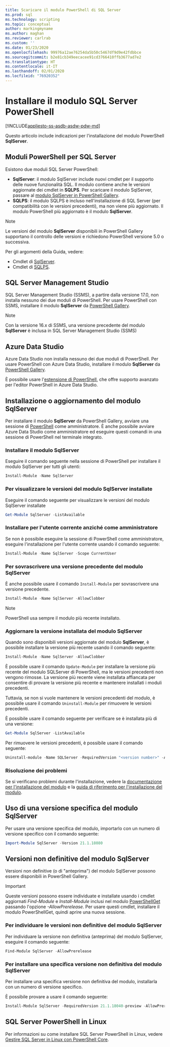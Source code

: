 ```yaml
---
title: Scaricare il modulo PowerShell di SQL Server
ms.prod: sql
ms.technology: scripting
ms.topic: conceptual
author: markingmyname
ms.author: maghan
ms.reviewer: carlrab
ms.custom: ''
ms.date: 01/23/2020
ms.openlocfilehash: 99976a12ae76254da5b50c5467df9d9e42fdbbce
ms.sourcegitcommit: b2e81cb349eecacee91cd3766410ffb3677ad7e2
ms.translationtype: HT
ms.contentlocale: it-IT
ms.lasthandoff: 02/01/2020
ms.locfileid: "76920352"
---
```

# <a name="install-the-sql-server-powershell-module"></a>Installare il modulo SQL Server PowerShell

[!INCLUDE[appliesto-ss-asdb-asdw-pdw-md](../includes/appliesto-ss-asdb-asdw-pdw-md.md)]

Questo articolo include indicazioni per l'installazione del modulo PowerShell **SqlServer**.

## <a name="powershell-modules-for-sql-server"></a>Moduli PowerShell per SQL Server

Esistono due moduli SQL Server PowerShell:

- **SqlServer**: il modulo SqlServer include nuovi cmdlet per il supporto delle nuove funzionalità SQL. Il modulo contiene anche le versioni aggiornate dei cmdlet in **SQLPS**. Per scaricare il modulo SqlServer, passare al [modulo SqlServer in PowerShell Gallery](https://www.powershellgallery.com/packages/Sqlserver).
- **SQLPS**: il modulo SQLPS è incluso nell'installazione di SQL Server (per compatibilità con le versioni precedenti), ma non viene più aggiornato. Il modulo PowerShell più aggiornato è il modulo **SqlServer**.

> [!NOTE]
> Le versioni del modulo **SqlServer** disponibili in PowerShell Gallery supportano il controllo delle versioni e richiedono PowerShell versione 5.0 o successiva.

Per gli argomenti della Guida, vedere:

- Cmdlet di [SqlServer](https://docs.microsoft.com/powershell/module/sqlserver).
- Cmdlet di [SQLPS](https://docs.microsoft.com/powershell/module/sqlps).

## <a name="sql-server-management-studio"></a>SQL Server Management Studio

SQL Server Management Studio (SSMS), a partire dalla versione 17.0, non installa nessuno dei due moduli di PowerShell. Per usare PowerShell con SSMS, installare il modulo **SqlServer** da [PowerShell Gallery](https://www.powershellgallery.com/packages/Sqlserver).

> [!NOTE]
> Con la versione 16.x di SSMS, una versione precedente del modulo **SqlServer** è inclusa in SQL Server Management Studio (SSMS)

## <a name="azure-data-studio"></a>Azure Data Studio

Azure Data Studio non installa nessuno dei due moduli di PowerShell. Per usare PowerShell con Azure Data Studio, installare il modulo **SqlServer** da [PowerShell Gallery](https://www.powershellgallery.com/packages/Sqlserver).

È possibile usare l'[estensione di PowerShell](../azure-data-studio/powershell-extension.md), che offre supporto avanzato per l'editor PowerShell in Azure Data Studio.

## <a name="installing-or-updating-the-sqlserver-module"></a>Installazione o aggiornamento del modulo SqlServer

Per installare il modulo **SqlServer** da PowerShell Gallery, avviare una sessione di [PowerShell](https://docs.microsoft.com/powershell/scripting/powershell-scripting) come amministratore. È anche possibile avviare Azure Data Studio come amministratore ed eseguire questi comandi in una sessione di PowerShell nel terminale integrato.

### <a name="install-the-sqlserver-module"></a>Installare il modulo SqlServer

Eseguire il comando seguente nella sessione di PowerShell per installare il modulo SqlServer per tutti gli utenti:

```powershell
Install-Module -Name SqlServer
```

### <a name="to-view-the-versions-of-the-sqlserver-module-installed"></a>Per visualizzare le versioni del modulo SqlServer installate

Eseguire il comando seguente per visualizzare le versioni del modulo SqlServer installate

```powershell
Get-Module SqlServer -ListAvailable
```

### <a name="install-for-the-current-user-rather-than-as-an-administrator"></a>Installare per l'utente corrente anziché come amministratore

Se non è possibile eseguire la sessione di PowerShell come amministratore, eseguire l'installazione per l'utente corrente usando il comando seguente:

```powershell
Install-Module -Name SqlServer -Scope CurrentUser
```

### <a name="to-overwrite-a-previous-version-of-the-sqlserver-module"></a>Per sovrascrivere una versione precedente del modulo SqlServer

È anche possibile usare il comando `Install-Module` per sovrascrivere una versione precedente.

```powershell
Install-Module -Name SqlServer -AllowClobber
```

> [!Note]
> PowerShell usa sempre il modulo più recente installato.

### <a name="update-the-installed-version-of-the-sqlserver-module"></a>Aggiornare la versione installata del modulo SqlServer

Quando sono disponibili versioni aggiornate del modulo **SqlServer**, è possibile installare la versione più recente usando il comando seguente:

```powershell
Install-Module -Name SqlServer -AllowClobber
```

È possibile usare il comando `Update-Module` per installare la versione più recente del modulo SQLServer di PowerShell, ma le versioni precedenti non vengono rimosse. La versione più recente viene installata affiancata per consentire di provare la versione più recente e mantenere installati i moduli precedenti.

Tuttavia, se non si vuole mantenere le versioni precedenti del modulo, è possibile usare il comando `Uninstall-Module` per rimuovere le versioni precedenti.

È possibile usare il comando seguente per verificare se è installata più di una versione:

```powershell
Get-Module SqlServer -ListAvailable
```

Per rimuovere le versioni precedenti, è possibile usare il comando seguente:

```powershell
Uninstall-module -Name SQLServer -RequiredVersion "<version number>" -AllowClobber
```

### <a name="troubleshooting"></a>Risoluzione dei problemi

Se si verificano problemi durante l'installazione, vedere la [documentazione per l'installazione del modulo](https://www.powershellgallery.com/packages/PowerShellGet/2.2.1) e la [guida di riferimento per l'installazione del modulo](https://docs.microsoft.com/powershell/module/powershellget/Install-Module).

## <a name="using-a-specific-version-of-the-sqlserver-module"></a>Uso di una versione specifica del modulo SqlServer

Per usare una versione specifica del modulo, importarlo con un numero di versione specifico con il comando seguente:

```powershell
Import-Module SqlServer -Version 21.1.18080
```

## <a name="pre-release-versions-of-the-sqlserver-module"></a>Versioni non definitive del modulo SqlServer

Versioni non definitive (o di "anteprima") del modulo SqlServer possono essere disponibili in PowerShell Gallery.

> [!IMPORTANT]
> Queste versioni possono essere individuate e installate usando i cmdlet aggiornati *Find-Module* e *Install-Module* inclusi nel modulo [PowerShellGet](https://www.powershellgallery.com/packages/PowerShellGet) passando l'opzione *-AllowPrerelease*. Per usare questi cmdlet, installare il modulo PowerShellGet, quindi aprire una nuova sessione.

### <a name="to-discover-pre-release-versions-of-the-sqlserver-module"></a>Per individuare le versioni non definitive del modulo SqlServer

Per individuare la versione non definitiva (anteprima) del modulo SqlServer, eseguire il comando seguente:

```powershell
Find-Module SqlServer -AllowPrerelease
```

### <a name="to-install-a-specific-pre-release-version-of-the-sqlserver-module"></a>Per installare una specifica versione non definitiva del modulo SqlServer

Per installare una specifica versione non definitiva del modulo, installarla con un numero di versione specifico.

È possibile provare a usare il comando seguente:

```powershell
Install-Module SqlServer -RequiredVersion 21.1.18040-preview -AllowPrerelease
```

## <a name="sql-server-powershell-on-linux"></a>SQL Server PowerShell in Linux

Per informazioni su come installare SQL Server PowerShell in Linux, vedere [Gestire SQL Server in Linux con PowerShell Core](../linux/sql-server-linux-manage-powershell-core.md).
